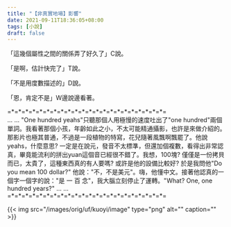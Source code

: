 ```yaml
---
title: "【非真實地場】影響"
date: 2021-09-11T18:36:05+08:00
tags: [小說]
draft: false
---
```


「這幾個屬性之間的關係弄了好久了」C說。

「是啊，估計快完了」T說。

「不是用度數描述的」D說。

「恩，肯定不是」W邊說邊看著。

=\*=\*=\*=\*=\*=\*=\*=\*=\*=\*=\*=\*=\*=\*=\*=\*=\*=\*=\*=\*=\*=\*=  
... ...
"One hundred yeahs"只聽那個人用極慢的速度吐出了"one hundred"兩個單詞。我看著那個小孩，年齡如此之小，不太可能精通攝影，也許是來做介紹的。那影片也極其普通，不過是一段植物的特寫，花兒隨著風飄啊飄罷了。他說yeahs，什麼意思? 一定是在說元，發音不太標準，但還加個複數，看得出非常認真，畢竟能流利的拼出yuan這個音已經很不錯了。我想，100塊? 僅僅是一份拷貝而已，太貴了，這種東西真的有人要嗎? 或許是他的設備比較好? 於是我問他"Do you mean 100 dollar?" 他說："不，不是美元"。嗨，他懂中文。接著他認真的一個字一個字的說："是 一 百 念"，我大腦立刻停止了運轉。"What? One, one hundred years?"
... ...
=\*=\*=\*=\*=\*=\*=\*=\*=\*=\*=\*=\*=\*=\*=\*=\*=\*=\*=\*=\*=\*=\*=  

{{< img src="/images/orig/uf/kuoyi/image" type="png" alt="" caption="" >}}